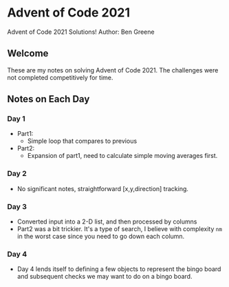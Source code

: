 # Advent of Code 2021
Advent of Code 2021 Solutions!
Author: Ben Greene

## Welcome
These are my notes on solving Advent of Code 2021. The challenges were not completed competitively for time.

## Notes on Each Day

### Day 1
- Part1:
	- Simple loop that compares to previous
- Part2:
	- Expansion of part1, need to calculate simple moving averages first.

### Day 2
- No significant notes, straightforward [x,y,direction] tracking.

### Day 3
- Converted input into a 2-D list, and then processed by columns
- Part2 was a bit trickier. It's a type of search, I believe with complexity `nm` in the worst case since you need to go down each column.

### Day 4
- Day 4 lends itself to defining a few objects to represent the bingo board and subsequent checks we may want to do on a bingo board.